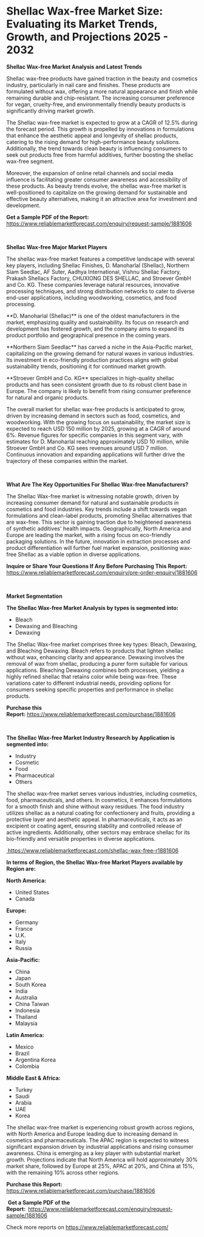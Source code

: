 <p><h1>Shellac Wax-free Market Size: Evaluating its Market Trends, Growth, and Projections 2025 - 2032</h1></p><p><strong>Shellac Wax-free Market Analysis and Latest Trends</strong></p>
<p><p>Shellac wax-free products have gained traction in the beauty and cosmetics industry, particularly in nail care and finishes. These products are formulated without wax, offering a more natural appearance and finish while remaining durable and chip-resistant. The increasing consumer preference for vegan, cruelty-free, and environmentally friendly beauty products is significantly driving market growth.</p><p>The Shellac wax-free market is expected to grow at a CAGR of 12.5% during the forecast period. This growth is propelled by innovations in formulations that enhance the aesthetic appeal and longevity of shellac products, catering to the rising demand for high-performance beauty solutions. Additionally, the trend towards clean beauty is influencing consumers to seek out products free from harmful additives, further boosting the shellac wax-free segment.</p><p>Moreover, the expansion of online retail channels and social media influence is facilitating greater consumer awareness and accessibility of these products. As beauty trends evolve, the shellac wax-free market is well-positioned to capitalize on the growing demand for sustainable and effective beauty alternatives, making it an attractive area for investment and development.</p></p>
<p><strong>Get a Sample PDF of the Report:&nbsp;</strong> <a href="https://www.reliablemarketforecast.com/enquiry/request-sample/1881606?utm_campaign=1893&utm_medium=2&utm_source=Github&utm_content=ia&utm_term=04022025&utm_id=shellac-wax-free">https://www.reliablemarketforecast.com/enquiry/request-sample/1881606</a></p>
<p>&nbsp;</p>
<p><strong>Shellac Wax-free Major Market Players</strong></p>
<p><p>The shellac wax-free market features a competitive landscape with several key players, including Shellac Finishes, D. Manoharlal (Shellac), Northern Siam Seedlac, AF Suter, Aadhya International, Vishnu Shellac Factory, Prakash Shellacs Factory, CHUXIONG DES SHELLAC, and Stroever GmbH and Co. KG. These companies leverage natural resources, innovative processing techniques, and strong distribution networks to cater to diverse end-user applications, including woodworking, cosmetics, and food processing.</p><p>**D. Manoharlal (Shellac)** is one of the oldest manufacturers in the market, emphasizing quality and sustainability. Its focus on research and development has fostered growth, and the company aims to expand its product portfolio and geographical presence in the coming years.</p><p>**Northern Siam Seedlac** has carved a niche in the Asia-Pacific market, capitalizing on the growing demand for natural waxes in various industries. Its investment in eco-friendly production practices aligns with global sustainability trends, positioning it for continued market growth.</p><p>**Stroever GmbH and Co. KG** specializes in high-quality shellac products and has seen consistent growth due to its robust client base in Europe. The company is likely to benefit from rising consumer preference for natural and organic products.</p><p>The overall market for shellac wax-free products is anticipated to grow, driven by increasing demand in sectors such as food, cosmetics, and woodworking. With the growing focus on sustainability, the market size is expected to reach USD 150 million by 2025, growing at a CAGR of around 6%. Revenue figures for specific companies in this segment vary, with estimates for D. Manoharlal reaching approximately USD 10 million, while Stroever GmbH and Co. KG sees revenues around USD 7 million. Continuous innovation and expanding applications will further drive the trajectory of these companies within the market.</p></p>
<p>&nbsp;</p>
<p><strong>What Are The Key Opportunities For Shellac Wax-free Manufacturers?</strong></p>
<p><p>The Shellac Wax-free market is witnessing notable growth, driven by increasing consumer demand for natural and sustainable products in cosmetics and food industries. Key trends include a shift towards vegan formulations and clean-label products, promoting Shellac alternatives that are wax-free. This sector is gaining traction due to heightened awareness of synthetic additives' health impacts. Geographically, North America and Europe are leading the market, with a rising focus on eco-friendly packaging solutions. In the future, innovation in extraction processes and product differentiation will further fuel market expansion, positioning wax-free Shellac as a viable option in diverse applications.</p></p>
<p><strong>Inquire or Share Your Questions If Any Before Purchasing This Report:</strong> <a href="https://www.reliablemarketforecast.com/enquiry/pre-order-enquiry/1881606?utm_campaign=1893&utm_medium=2&utm_source=Github&utm_content=ia&utm_term=04022025&utm_id=shellac-wax-free">https://www.reliablemarketforecast.com/enquiry/pre-order-enquiry/1881606</a></p>
<p>&nbsp;</p>
<p><strong>Market Segmentation</strong></p>
<p><strong>The Shellac Wax-free Market Analysis by types is segmented into:</strong></p>
<p><ul><li>Bleach</li><li>Dewaxing and Bleaching</li><li>Dewaxing</li></ul></p>
<p><p>The Shellac Wax-free market comprises three key types: Bleach, Dewaxing, and Bleaching Dewaxing. Bleach refers to products that lighten shellac without wax, enhancing clarity and appearance. Dewaxing involves the removal of wax from shellac, producing a purer form suitable for various applications. Bleaching Dewaxing combines both processes, yielding a highly refined shellac that retains color while being wax-free. These variations cater to different industrial needs, providing options for consumers seeking specific properties and performance in shellac products.</p></p>
<p><strong>Purchase this Report:&nbsp;</strong><a href="https://www.reliablemarketforecast.com/purchase/1881606?utm_campaign=1893&utm_medium=2&utm_source=Github&utm_content=ia&utm_term=04022025&utm_id=shellac-wax-free">https://www.reliablemarketforecast.com/purchase/1881606</a></p>
<p>&nbsp;</p>
<p><strong>The Shellac Wax-free Market Industry Research by Application is segmented into:</strong></p>
<p><ul><li>Industry</li><li>Cosmetic</li><li>Food</li><li>Pharmaceutical</li><li>Others</li></ul></p>
<p><p>The shellac wax-free market serves various industries, including cosmetics, food, pharmaceuticals, and others. In cosmetics, it enhances formulations for a smooth finish and shine without waxy residues. The food industry utilizes shellac as a natural coating for confectionery and fruits, providing a protective layer and aesthetic appeal. In pharmaceuticals, it acts as an excipient or coating agent, ensuring stability and controlled release of active ingredients. Additionally, other sectors may embrace shellac for its bio-friendly and versatile properties in diverse applications.</p></p>
<p><a href="https://www.reliablemarketforecast.com/shellac-wax-free-r1881606?utm_campaign=1893&utm_medium=2&utm_source=Github&utm_content=ia&utm_term=04022025&utm_id=shellac-wax-free">&nbsp;https://www.reliablemarketforecast.com/shellac-wax-free-r1881606</a></p>
<p><strong>In terms of Region, the Shellac Wax-free Market Players available by Region are:</strong></p>
<p>
    <p> <strong> North America: </strong>
        <ul>
            <li>United States</li>
            <li>Canada</li>
        </ul>
        </p> 
    <p> <strong> Europe: </strong>
        <ul>
            <li>Germany</li>
            <li>France</li>
            <li>U.K.</li>
            <li>Italy</li>
            <li>Russia</li>
        </ul>
        </p> 
    <p> <strong> Asia-Pacific: </strong>
        <ul>
            <li>China</li>
            <li>Japan</li>
            <li>South Korea</li>
            <li>India</li>
            <li>Australia</li>
            <li>China Taiwan</li>
            <li>Indonesia</li>
            <li>Thailand</li>
            <li>Malaysia</li>
        </ul>
        </p> 
    <p> <strong> Latin America: </strong>
        <ul>
            <li>Mexico</li>
            <li>Brazil</li>
            <li>Argentina Korea</li>
            <li>Colombia</li>
        </ul>
        </p> 
    <p> <strong> Middle East & Africa: </strong>
        <ul>
            <li>Turkey</li>
            <li>Saudi</li>
            <li>Arabia</li>
            <li>UAE</li>
            <li>Korea</li>
        </ul>
    </p>
    </p>
<p><p>The shellac wax-free market is experiencing robust growth across regions, with North America and Europe leading due to increasing demand in cosmetics and pharmaceuticals. The APAC region is expected to witness significant expansion driven by industrial applications and rising consumer awareness. China is emerging as a key player with substantial market growth. Projections indicate that North America will hold approximately 30% market share, followed by Europe at 25%, APAC at 20%, and China at 15%, with the remaining 10% across other regions.</p></p>
<p><strong>Purchase this Report: </strong><a href="https://www.reliablemarketforecast.com/purchase/1881606?utm_campaign=1893&utm_medium=2&utm_source=Github&utm_content=ia&utm_term=04022025&utm_id=shellac-wax-free">https://www.reliablemarketforecast.com/purchase/1881606</a></p>
<p>&nbsp;<strong>Get a Sample PDF of the Report:&nbsp;&nbsp;</strong><a href="https://www.reliablemarketforecast.com/enquiry/request-sample/1881606?utm_campaign=1893&utm_medium=2&utm_source=Github&utm_content=ia&utm_term=04022025&utm_id=shellac-wax-free">https://www.reliablemarketforecast.com/enquiry/request-sample/1881606</a></p>
<p><strong></strong></p>
<p>Check more reports on <a href="https://www.reliablemarketforecast.com/?utm_campaign=1893&utm_medium=2&utm_source=Github&utm_content=ia&utm_term=04022025&utm_id=shellac-wax-free">https://www.reliablemarketforecast.com/</a></p>